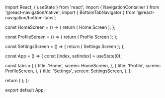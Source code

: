 
import React, { useState } from 'react';
import { NavigationContainer } from '@react-navigation/native';
import { BottomTabNavigator } from '@react-navigation/bottom-tabs';

const HomeScreen = () => {
  return (
    <View>
      <Text>Home Screen</Text>
    </View>
  );
};

const ProfileScreen = () => {
  return (
    <View>
      <Text>Profile Screen</Text>
    </View>
  );
};

const SettingsScreen = () => {
  return (
    <View>
      <Text>Settings Screen</Text>
    </View>
  );
};

const App = () => {
  const [index, setIndex] = useState(0);

  const tabs = [
    {
      title: 'Home',
      screen: HomeScreen,
    },
    {
      title: 'Profile',
      screen: ProfileScreen,
    },
    {
      title: 'Settings',
      screen: SettingsScreen,
    },
  ];

  return (
    <NavigationContainer>
      <BottomTabNavigator
        tabs={tabs}
        index={index}
        onTabPress={setIndex}
      />
    </NavigationContainer>
  );
};

export default App;